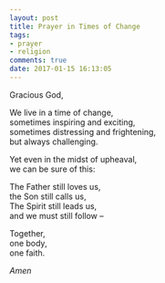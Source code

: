 ```yaml
---
layout: post
title: Prayer in Times of Change
tags:
- prayer
- religion
comments: true
date: 2017-01-15 16:13:05
---
```


Gracious God,

We live in a time of change,  
sometimes inspiring and exciting,  
sometimes distressing and frightening,  
but always challenging.

Yet even in the midst of upheaval,  
we can be sure of this:

The Father still loves us,  
the Son still calls us,  
The Spirit still leads us,  
and we must still follow –  

Together,  
one body,  
one faith.

*Amen*
